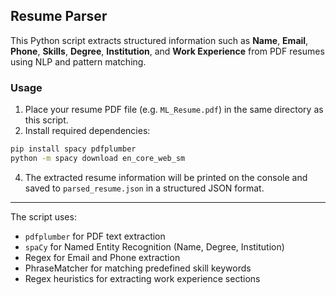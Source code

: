 ## Resume Parser

This Python script extracts structured information such as **Name**, **Email**, **Phone**, **Skills**, **Degree**, **Institution**, and **Work Experience** from PDF resumes using NLP and pattern matching.

### Usage

1. Place your resume PDF file (e.g. `ML_Resume.pdf`) in the same directory as this script.
2. Install required dependencies:
```bash
pip install spacy pdfplumber
python -m spacy download en_core_web_sm
```

4. The extracted resume information will be printed on the console and saved to `parsed_resume.json` in a structured JSON format.

---

The script uses:

- `pdfplumber` for PDF text extraction
- `spaCy` for Named Entity Recognition (Name, Degree, Institution)
- Regex for Email and Phone extraction
- PhraseMatcher for matching predefined skill keywords
- Regex heuristics for extracting work experience sections

